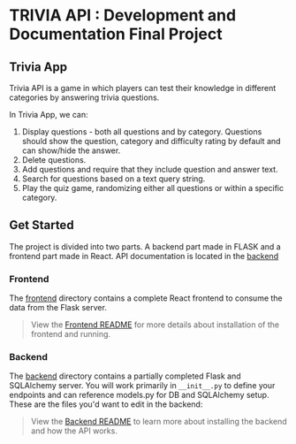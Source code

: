 # TRIVIA API : Development and Documentation Final Project

## Trivia App

Trivia API is a game in which players can test their knowledge in different categories by answering trivia questions.

In Trivia App, we can:

1. Display questions - both all questions and by category. Questions should show the question, category and difficulty rating by default and can show/hide the answer.
2. Delete questions.
3. Add questions and require that they include question and answer text.
4. Search for questions based on a text query string.
5. Play the quiz game, randomizing either all questions or within a specific category.

## Get Started

The project is divided into two parts.
A backend part made in FLASK and a frontend part made in React. API documentation is located in the [backend](./backend/README.md)
### Frontend

The [frontend](./frontend/README.md) directory contains a complete React frontend to consume the data from the Flask server.

> View the [Frontend README](./frontend/README.md) for more details about installation of the frontend and running.

### Backend

The [backend](./backend/README.md) directory contains a partially completed Flask and SQLAlchemy server. You will work primarily in `__init__.py` to define your endpoints and can reference models.py for DB and SQLAlchemy setup. These are the files you'd want to edit in the backend:

> View the [Backend README](./backend/README.md) to learn more about installing the backend and how the API works.
